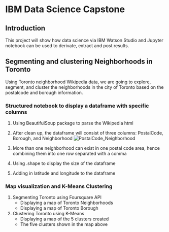 # IBM Data Science Capstone

## Introduction

This project will show how data science via IBM Watson Studio and Jupyter notebook can be used to derivate, extract and post results.

## Segmenting and clustering Neighborhoods in Toronto

Using Toronto neighborhood Wikipedia data, we are going to explore, segment, and cluster the neighborhoods in the city of Toronto based on the postalcode and borough information.

### Structured notebook to display a dataframe with specific columns

1. Using BeautifulSoup package to parse the Wikipedia html
2. After clean up, the dataframe will consist of three columns: PostalCode, Borough, and Neighborhood
![PostalCode_Neighborhood](Coursera_Capstone/Results/PostalCode_Neighborhood.PNG)

3. More than one neighborhood can exist in one postal code area, hence combining them into one row separated with a comma
4. Using .shape to display the size of the dataframe
5. Adding in latitude and longitude to the dataframe

### Map visualization and K-Means Clustering
1. Segmenting Toronto using Foursquare API
	- Displaying a map of Toronto Neighborhoods
	- Displaying a map of Toronto Borough
2. Clustering Toronto using K-Means
	- Displaying a map of the 5 clusters created
	- The five clusters shown in the map above
